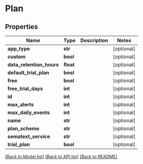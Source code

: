 # Plan

## Properties
| Name                     | Type      | Description | Notes      |
| ------------------------ | --------- | ----------- | ---------- |
| **app_type**             | **str**   |             | [optional] |
| **custom**               | **bool**  |             | [optional] |
| **data_retention_hours** | **float** |             | [optional] |
| **default_trial_plan**   | **bool**  |             | [optional] |
| **free**                 | **bool**  |             | [optional] |
| **free_trial_days**      | **int**   |             | [optional] |
| **id**                   | **int**   |             | [optional] |
| **max_alerts**           | **int**   |             | [optional] |
| **max_daily_events**     | **int**   |             | [optional] |
| **name**                 | **str**   |             | [optional] |
| **plan_scheme**          | **str**   |             | [optional] |
| **sematext_service**     | **str**   |             | [optional] |
| **trial_plan**           | **bool**  |             | [optional] |

[[Back to Model list]](../README.md#documentation-for-models) [[Back to API list]](../README.md#documentation-for-api-endpoints) [[Back to README]](../README.md)
